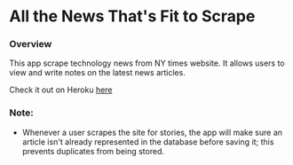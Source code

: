 # All the News That's Fit to Scrape

### Overview

This app scrape technology news from NY times website. It allows users to view and write notes on the latest news articles.

Check it out on Heroku [here](https://nytimes-scraper01.herokuapp.com/ "Heroku Link")



### Note:

* Whenever a user scrapes the site for stories, the app will make sure an article isn't already represented in the database before saving it; this prevents duplicates from being stored.


